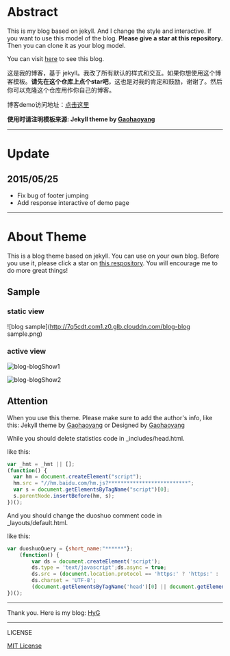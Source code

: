 # Abstract

This is my blog based on jekyll. And I change the style and interactive. If you want to use this model of the blog. **Please give a star at this repository**. Then you can clone it as your blog model.

You can visit [here](http://gj3169.github.io) to see this blog.

这是我的博客，基于 jekyll。我改了所有默认的样式和交互。如果你想使用这个博客模板。**请先在这个仓库上点个star吧**，这也是对我的肯定和鼓励，谢谢了。然后你可以克隆这个仓库用作你自己的博客。

博客demo访问地址：[点击这里](http://gj3169.github.io)

**使用时请注明模板来源:  Jekyll theme by [Gaohaoyang](https://github.com/Gaohaoyang/gaohaoyang.github.io)**

---

# Update

## 2015/05/25

* Fix bug of footer jumping
* Add response interactive of demo page

---

# About Theme

This is a blog theme based on jekyll. You can use on your own blog. Before you use it, please click a star on [this respository](https://github.com/Gaohaoyang/gaohaoyang.github.io/). You will encourage me to do more great things!

## Sample

### static view

![blog sample](http://7q5cdt.com1.z0.glb.clouddn.com/blog-blog sample.png)

### active view

![blog-blogShow1](http://7q5cdt.com1.z0.glb.clouddn.com/blog-blogShow1.gif)

![blog-blogShow2](http://7q5cdt.com1.z0.glb.clouddn.com/blog-blogShow2.gif)

## Attention

When you use this theme. Please make sure to add the author's info, like this: Jekyll theme by [Gaohaoyang](https://github.com/Gaohaoyang) or Designed by [Gaohaoyang](https://github.com/Gaohaoyang) 

While you should delete statistics code in _includes/head.html.

like this:

```javascript
var _hmt = _hmt || [];
(function() {
  var hm = document.createElement("script");
  hm.src = "//hm.baidu.com/hm.js?**************************";
  var s = document.getElementsByTagName("script")[0]; 
  s.parentNode.insertBefore(hm, s);
})();
```

And you should change the duoshuo comment code in _layouts/default.html.

like this:

```javascript
var duoshuoQuery = {short_name:"******"};
    (function() {
        var ds = document.createElement('script');
        ds.type = 'text/javascript';ds.async = true;
        ds.src = (document.location.protocol == 'https:' ? 'https:' : 'http:') + '//static.duoshuo.com/embed.js';
        ds.charset = 'UTF-8';
        (document.getElementsByTagName('head')[0] || document.getElementsByTagName('body')[0]).appendChild(ds);
})(); 
``` 

---

Thank you.
Here is my blog: [HyG](http://gaohaoyang.github.io)

---

LICENSE

[MIT License](https://github.com/Gaohaoyang/gaohaoyang.github.io/blob/master/LICENSE.md)

<!--

## 被引用信息

使用了我的模板并写明来源的人：   

* [dreamholy](http://dreamholy.github.io/)

没有注明来源的人：

* [yangshuailing](http://yangshuailing.github.io/com/)
* [huapu728](http://huapu728.github.io/)
* [greatbuger](http://greatbuger.github.io/) 


-->


